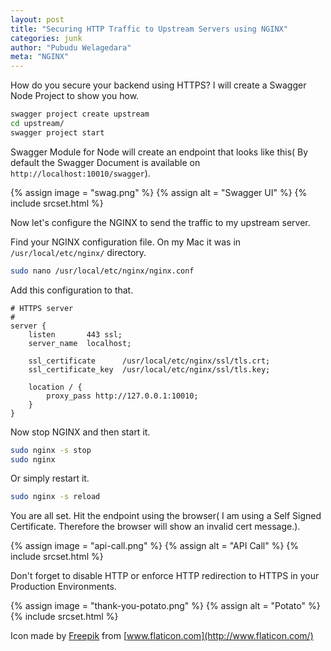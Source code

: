 ```yaml
---
layout: post
title: "Securing HTTP Traffic to Upstream Servers using NGINX"
categories: junk
author: "Pubudu Welagedara"
meta: "NGINX"
---
```


How do you secure your backend using HTTPS? I will create a Swagger Node Project to show you how.

```bash
swagger project create upstream
cd upstream/
swagger project start
```
Swagger Module for Node will create an endpoint that looks like this( By default the Swagger Document is available on `http://localhost:10010/swagger`).

{% assign image = "swag.png" %}
{% assign alt = "Swagger UI" %}
{% include srcset.html %}

Now let's configure the NGINX to send the traffic to my upstream server.

Find your NGINX configuration file. On my Mac it was in `/usr/local/etc/nginx/` directory.

```bash
sudo nano /usr/local/etc/nginx/nginx.conf
```

Add this configuration to that.
```
# HTTPS server
#
server {
    listen       443 ssl;
    server_name  localhost;

    ssl_certificate      /usr/local/etc/nginx/ssl/tls.crt;
    ssl_certificate_key  /usr/local/etc/nginx/ssl/tls.key;

    location / {
        proxy_pass http://127.0.0.1:10010;
    }
}
```

Now stop NGINX and then start it.

```bash
sudo nginx -s stop
sudo nginx
```

Or simply restart it.
```bash
sudo nginx -s reload
```

You are all set. Hit the endpoint using the browser( I am using a Self Signed Certificate. Therefore the browser will show an invalid cert message.). 

{% assign image = "api-call.png" %}
{% assign alt = "API Call" %}
{% include srcset.html %}

Don't forget to disable HTTP or enforce HTTP redirection to HTTPS in your Production Environments.

{% assign image = "thank-you-potato.png" %}
{% assign alt = "Potato" %}
{% include srcset.html %}

Icon made by [Freepik](http://www.freepik.com/) from [www.flaticon.com](http://www.flaticon.com/)






